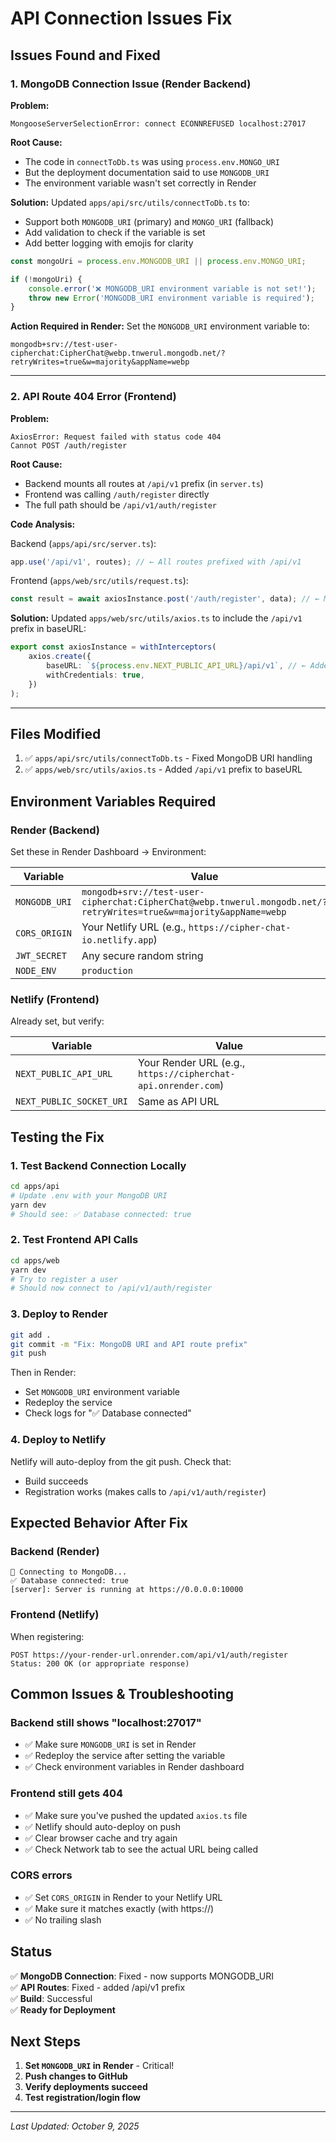 # API Connection Issues Fix

## Issues Found and Fixed

### 1. MongoDB Connection Issue (Render Backend)

**Problem:**

```
MongooseServerSelectionError: connect ECONNREFUSED localhost:27017
```

**Root Cause:**

- The code in `connectToDb.ts` was using `process.env.MONGO_URI`
- But the deployment documentation said to use `MONGODB_URI`
- The environment variable wasn't set correctly in Render

**Solution:**
Updated `apps/api/src/utils/connectToDb.ts` to:

- Support both `MONGODB_URI` (primary) and `MONGO_URI` (fallback)
- Add validation to check if the variable is set
- Add better logging with emojis for clarity

```typescript
const mongoUri = process.env.MONGODB_URI || process.env.MONGO_URI;

if (!mongoUri) {
	console.error('❌ MONGODB_URI environment variable is not set!');
	throw new Error('MONGODB_URI environment variable is required');
}
```

**Action Required in Render:**
Set the `MONGODB_URI` environment variable to:

```
mongodb+srv://test-user-cipherchat:CipherChat@webp.tnwerul.mongodb.net/?retryWrites=true&w=majority&appName=webp
```

---

### 2. API Route 404 Error (Frontend)

**Problem:**

```
AxiosError: Request failed with status code 404
Cannot POST /auth/register
```

**Root Cause:**

- Backend mounts all routes at `/api/v1` prefix (in `server.ts`)
- Frontend was calling `/auth/register` directly
- The full path should be `/api/v1/auth/register`

**Code Analysis:**

Backend (`apps/api/src/server.ts`):

```typescript
app.use('/api/v1', routes); // ← All routes prefixed with /api/v1
```

Frontend (`apps/web/src/utils/request.ts`):

```typescript
const result = await axiosInstance.post('/auth/register', data); // ← Missing /api/v1
```

**Solution:**
Updated `apps/web/src/utils/axios.ts` to include the `/api/v1` prefix in baseURL:

```typescript
export const axiosInstance = withInterceptors(
	axios.create({
		baseURL: `${process.env.NEXT_PUBLIC_API_URL}/api/v1`, // ← Added /api/v1
		withCredentials: true,
	})
);
```

---

## Files Modified

1. ✅ `apps/api/src/utils/connectToDb.ts` - Fixed MongoDB URI handling
2. ✅ `apps/web/src/utils/axios.ts` - Added `/api/v1` prefix to baseURL

## Environment Variables Required

### Render (Backend)

Set these in Render Dashboard → Environment:

| Variable      | Value                                                                                                              |
| ------------- | ------------------------------------------------------------------------------------------------------------------ |
| `MONGODB_URI` | `mongodb+srv://test-user-cipherchat:CipherChat@webp.tnwerul.mongodb.net/?retryWrites=true&w=majority&appName=webp` |
| `CORS_ORIGIN` | Your Netlify URL (e.g., `https://cipher-chat-io.netlify.app`)                                                      |
| `JWT_SECRET`  | Any secure random string                                                                                           |
| `NODE_ENV`    | `production`                                                                                                       |

### Netlify (Frontend)

Already set, but verify:

| Variable                 | Value                                                         |
| ------------------------ | ------------------------------------------------------------- |
| `NEXT_PUBLIC_API_URL`    | Your Render URL (e.g., `https://cipherchat-api.onrender.com`) |
| `NEXT_PUBLIC_SOCKET_URI` | Same as API URL                                               |

## Testing the Fix

### 1. Test Backend Connection Locally

```bash
cd apps/api
# Update .env with your MongoDB URI
yarn dev
# Should see: ✅ Database connected: true
```

### 2. Test Frontend API Calls

```bash
cd apps/web
yarn dev
# Try to register a user
# Should now connect to /api/v1/auth/register
```

### 3. Deploy to Render

```bash
git add .
git commit -m "Fix: MongoDB URI and API route prefix"
git push
```

Then in Render:

- Set `MONGODB_URI` environment variable
- Redeploy the service
- Check logs for "✅ Database connected"

### 4. Deploy to Netlify

Netlify will auto-deploy from the git push. Check that:

- Build succeeds
- Registration works (makes calls to `/api/v1/auth/register`)

## Expected Behavior After Fix

### Backend (Render)

```
🔌 Connecting to MongoDB...
✅ Database connected: true
[server]: Server is running at https://0.0.0.0:10000
```

### Frontend (Netlify)

When registering:

```
POST https://your-render-url.onrender.com/api/v1/auth/register
Status: 200 OK (or appropriate response)
```

## Common Issues & Troubleshooting

### Backend still shows "localhost:27017"

- ✅ Make sure `MONGODB_URI` is set in Render
- ✅ Redeploy the service after setting the variable
- ✅ Check environment variables in Render dashboard

### Frontend still gets 404

- ✅ Make sure you've pushed the updated `axios.ts` file
- ✅ Netlify should auto-deploy on push
- ✅ Clear browser cache and try again
- ✅ Check Network tab to see the actual URL being called

### CORS errors

- ✅ Set `CORS_ORIGIN` in Render to your Netlify URL
- ✅ Make sure it matches exactly (with https://)
- ✅ No trailing slash

## Status

✅ **MongoDB Connection**: Fixed - now supports MONGODB_URI  
✅ **API Routes**: Fixed - added /api/v1 prefix  
✅ **Build**: Successful  
✅ **Ready for Deployment**

## Next Steps

1. **Set `MONGODB_URI` in Render** - Critical!
2. **Push changes to GitHub**
3. **Verify deployments succeed**
4. **Test registration/login flow**

---

_Last Updated: October 9, 2025_
